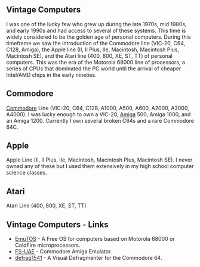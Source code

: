 ## Vintage Computers

I was one of the lucky few who grew up during the late 1970s, mid 1980s, and early 1990s and had access to several of these systems. This time is widely considered to be the golden age of personal computers. During this timeframe we saw the introduction of the Commodore line (VIC-20, C64, C128, Amiga), the Apple line (II, II Plus, IIe, Macintosh, Macintosh Plus, Macintosh SE), and the Atari line (400, 800, XE, ST, TT) of personal computers. This was the era of the Motorola 68000 line of processors, a series of CPUs that dominated the PC world until the arrival of cheaper Intel/AMD chips in the early nineties.

## Commodore

[Commodore](https://en.wikipedia.org/wiki/Commodore_International) Line (VIC-20, C64, C128, A1000, A500, A600, A2000, A3000, A4000). I was lucky enough to own a VIC-20, [Amiga](https://en.wikipedia.org/wiki/Amiga) 500, Amiga 1000, and an Amiga 1200. Currently I own several broken C64s and a rare Commodore 64C. 

## Apple

Apple Line (II, II Plus, IIe, Macintosh, Macintosh Plus, Macintosh SE). I never owned any of these but I used them extensively in my high school computer science classes.

## Atari

Atari Line (400, 800, XE, ST, TT)

## Vintage Computers - Links

- [EmuTOS](http://emutos.sourceforge.net/en/index.html) - A Free OS for computers based on Motorola 68000 or ColdFire microprocessors.
- [FS-UAE](https://fs-uae.net/) - Commodore Amiga Emulator.
- [defrag1541](https://www.pagetable.com/?p=978) - A Visual Defragmenter for the Commodore 64.
